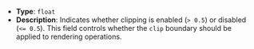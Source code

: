 - **Type**: `float`
- **Description**: Indicates whether clipping is enabled (`> 0.5`) or disabled (`<= 0.5`). This field controls whether the `clip` boundary should be applied to rendering operations.